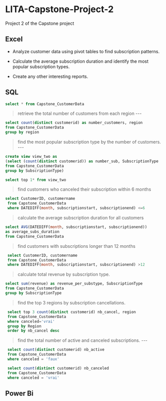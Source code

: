 # LITA-Capstone-Project-2
Project 2 of the Capstone project

## Excel
- Analyze customer data using pivot tables to find subscription patterns.

- Calculate the average subscription duration and identify the most popular subscription types.

- Create any other interesting reports.


## SQL

```SQL
select * from Capstone_CustomerData
```

> retrieve the total number of customers from each region ---

 ```SQL
select count(distinct customerid) as number_customers, region
 from Capstone_CustomerData
 group by region
```

> find the most popular subscription type by the number of customers. ---
 
 ```SQL
 create view view_two as
 (select (count(distinct customerid)) as number_sub, SubscriptionType
 from Capstone_CustomerData
 group by SubscriptionType)
```

 ```SQL
select top 1* from view_two
```

> find customers who canceled their subscription within 6 months  

```SQL
select CustomerID, customername
 from Capstone_CustomerData
 where DATEDIFF(month, subscriptionstart, subscriptionend) <=6
```
 

> calculate the average subscription duration for all customers 

```SQL
select AVG(DATEDIFF(month, subscriptionstart, subscriptionend))
as average_subs_duration
from Capstone_CustomerData
```

> find customers with subscriptions longer than 12 months 

```SQL
 select CustomerID, customername
 from Capstone_CustomerData
 where DATEDIFF(month, subscriptionstart, subscriptionend) >12
```

> calculate total revenue by subscription type. 

 ```SQL
 select sum(revenue) as revenue_per_substype, SubscriptionType
 from Capstone_CustomerData
 group by SubscriptionType
```

 > find the top 3 regions by subscription cancellations. 

```SQL
 select top 3 count(distinct customerid) nb_cancel, region
 from Capstone_CustomerData
 where canceled='vrai'
 group by Region
 order by nb_cancel desc
```

 > find the total number of active and canceled subscriptions. ---

``` SQL
 select count(distinct customerid) nb_active
 from Capstone_CustomerData
 where canceled = 'faux'
```
``` SQL
 select count(distinct customerid) nb_canceled
 from Capstone_CustomerData
 where canceled = 'vrai'
```

## Power Bi
